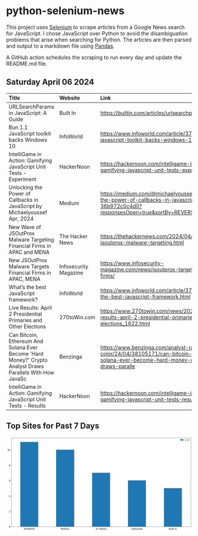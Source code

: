 # python-selenium-news

This project uses [Selenium](https://www.seleniumhq.org/) to scrape articles from a Google News search for JavaScript.
I chose JavaScript over Python to avoid the disambiguation problems that arise when searching for Python.
The articles are then parsed and output to a markdown file using [Pandas](https://pandas.pydata.org/).

A GitHub action schedules the scraping to run every day and update the README.md file.

## Saturday April 06 2024


| Title                                                                                                     | Website               | Link                                                                                                                                                      |
|:----------------------------------------------------------------------------------------------------------|:----------------------|:----------------------------------------------------------------------------------------------------------------------------------------------------------|
| URLSearchParams in JavaScript: A Guide                                                                    | Built In              | https://builtin.com/articles/urlsearchparams                                                                                                              |
| Bun 1.1 JavaScript toolkit backs Windows 10                                                               | InfoWorld             | https://www.infoworld.com/article/3714825/bun-11-javascript-toolkit-backs-windows-10.html                                                                 |
| IntelliGame in Action: Gamifying JavaScript Unit Tests - Experiment                                       | HackerNoon            | https://hackernoon.com/intelligame-in-action-gamifying-javascript-unit-tests-experiment                                                                   |
| Unlocking the Power of Callbacks in JavaScript  by Michaelyoussef  Apr, 2024                              | Medium                | https://medium.com/@michaelyoussef396/unlocking-the-power-of-callbacks-in-javascript-36b972c0c4d0?responsesOpen=true&sortBy=REVERSE_CHRON                 |
| New Wave of JSOutProx Malware Targeting Financial Firms in APAC and MENA                                  | The Hacker News       | https://thehackernews.com/2024/04/new-wave-of-jsoutprox-malware-targeting.html                                                                            |
| New JSOutProx Malware Targets Financial Firms in APAC, MENA                                               | Infosecurity Magazine | https://www.infosecurity-magazine.com/news/jsoutprox-targets-financial-firms/                                                                             |
| What’s the best JavaScript framework?                                                                     | InfoWorld             | https://www.infoworld.com/article/3713207/whats-the-best-javascript-framework.html                                                                        |
| Live Results: April 2 Presidential Primaries and Other Elections                                          | 270toWin.com          | https://www.270towin.com/news/2024/04/02/live-results-april-2-presidential-primaries-other-elections_1622.html                                            |
| Can Bitcoin, Ethereum And Solana Ever Become 'Hard Money?' Crypto Analyst Draws Parallels With How JavaSc | Benzinga              | https://www.benzinga.com/analyst-ratings/analyst-color/24/04/38105171/can-bitcoin-ethereum-and-solana-ever-become-hard-money-crypto-analyst-draws-paralle |
| IntelliGame in Action: Gamifying JavaScript Unit Tests - Results                                          | HackerNoon            | https://hackernoon.com/intelligame-in-action-gamifying-javascript-unit-tests-results                                                                      |
## Top Sites for Past 7 Days

![Graph of Top Sites](https://raw.githubusercontent.com/dan-mba/python-selenium-news/main/last-week.png)
